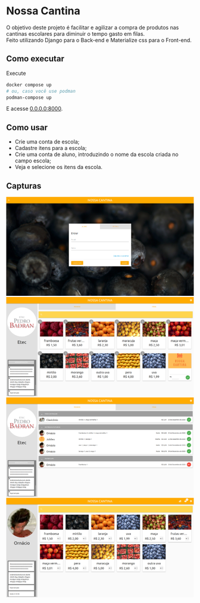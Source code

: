 # Nossa Cantina
O objetivo deste projeto é facilitar e agilizar a compra de produtos nas cantinas escolares para diminuir o tempo gasto em filas.  
Feito utilizando Django para o Back-end e Materialize css para o Front-end.

## Como executar
Execute
```bash
docker compose up
# ou, caso você use podman
podman-compose up
```
E acesse [0.0.0.0:8000](0.0.0.0:8000).  

## Como usar
* Crie uma conta de escola;
* Cadastre itens para a escola;
* Crie uma conta de aluno, introduzindo o nome da escola criada no campo escola;
* Veja e selecione os itens da escola.

## Capturas
![Captura 1](static/img/introducao/0.jpg)<br>
![Captura 2](static/img/introducao/01.png)<br>
![Captura 3](static/img/introducao/03.png)<br>
![Captura 4](static/img/introducao/1.png)<br>
